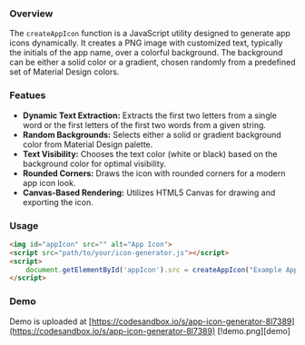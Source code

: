 ### Overview
The `createAppIcon` function is a JavaScript utility designed to generate app icons dynamically. It creates a PNG image with customized text, typically the initials of the app name, over a colorful background. The background can be either a solid color or a gradient, chosen randomly from a predefined set of Material Design colors.

### Featues
- **Dynamic Text Extraction:** Extracts the first two letters from a single word or the first letters of the first two words from a given string.
- **Random Backgrounds:** Selects either a solid or gradient background color from Material Design palette.
- **Text Visibility:** Chooses the text color (white or black) based on the background color for optimal visibility.
- **Rounded Corners:** Draws the icon with rounded corners for a modern app icon look.
- **Canvas-Based Rendering:** Utilizes HTML5 Canvas for drawing and exporting the icon.

### Usage
```html
<img id="appIcon" src="" alt="App Icon">
<script src="path/to/your/icon-generator.js"></script>
<script>
    document.getElementById('appIcon').src = createAppIcon("Example App");
</script>
```

### Demo
Demo is uploaded at [https://codesandbox.io/s/app-icon-generator-8l7389](https://codesandbox.io/s/app-icon-generator-8l7389)
[!demo.png][demo]
